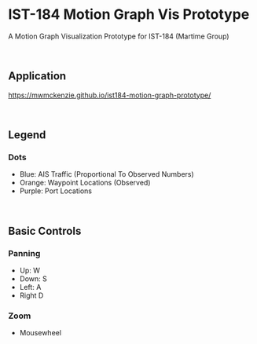 # IST-184 Motion Graph Vis Prototype
A Motion Graph Visualization Prototype for  IST-184 (Martime Group)

<br/>

## Application
https://mwmckenzie.github.io/ist184-motion-graph-prototype/

<br/>

## Legend
### Dots
- Blue: AIS Traffic (Proportional To Observed Numbers)
- Orange: Waypoint Locations (Observed)
- Purple: Port Locations

<br/>

## Basic Controls
### Panning
- Up: W
- Down: S
- Left: A
- Right D

### Zoom
- Mousewheel
